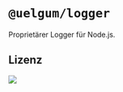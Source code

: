 # `@uelgum/logger`
Proprietärer Logger für Node.js.

## Lizenz
<a href="./LICENSE">
    <img src="https://img.shields.io/badge/Lizenz-GPL--3.0-brightgreen?style=flat-square"/>
</a>